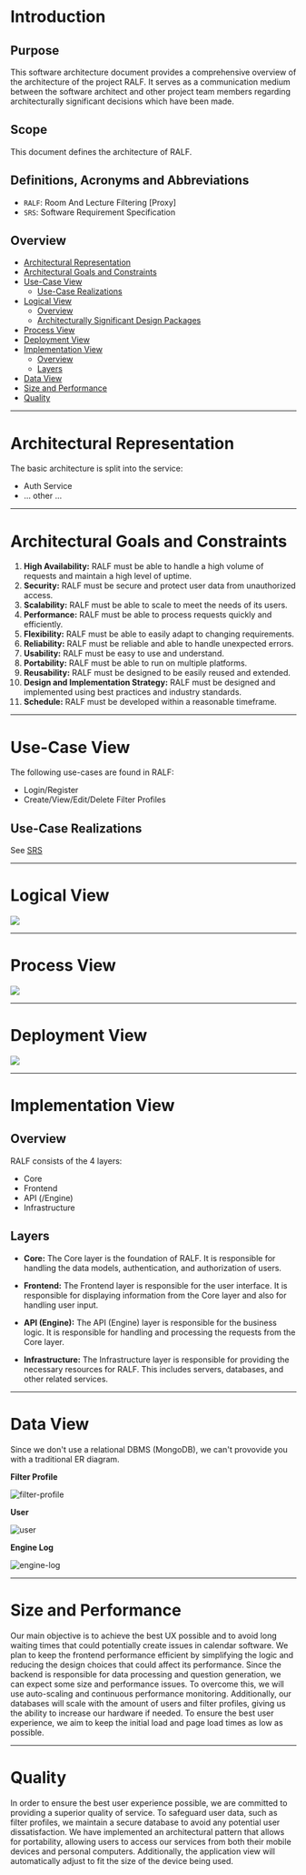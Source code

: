 # Introduction

## Purpose

This software architecture document provides a comprehensive overview of the architecture of the project RALF. It serves as a communication medium between the software architect and other project team members regarding architecturally significant decisions which have been made.

## Scope

This document defines the architecture of RALF.

## Definitions, Acronyms and Abbreviations

- `RALF`: Room And Lecture Filtering [Proxy]
- `SRS`: Software Requirement Specification

## Overview

- [Architectural Representation](#architectural-representation)
- [Architectural Goals and Constraints](#architectural-goals-and-constraints)
- [Use-Case View](#use-case-view)
  - [Use-Case Realizations](#use-case-realizations)
- [Logical View](#logical-view)
  - [Overview](#overview)
  - [Architecturally Significant Design Packages](#architecturally-significant-design-packages)
- [Process View](#process-view)
- [Deployment View](#deployment-view)
- [Implementation View](#implementation-view)
  - [Overview](#overview)
  - [Layers](#layers)
- [Data View](#data-view)
- [Size and Performance](#size-and-performance)
- [Quality](#quality)

---

# Architectural Representation

The basic architecture is split into the service:

- Auth Service
- ... other ...

---

# Architectural Goals and Constraints

1. **High Availability:** RALF must be able to handle a high volume of requests and maintain a high level of uptime. 
2. **Security:** RALF must be secure and protect user data from unauthorized access. 
3. **Scalability:** RALF must be able to scale to meet the needs of its users. 
4. **Performance:** RALF must be able to process requests quickly and efficiently. 
5. **Flexibility:** RALF must be able to easily adapt to changing requirements. 
6. **Reliability:** RALF must be reliable and able to handle unexpected errors. 
7. **Usability:** RALF must be easy to use and understand. 
8. **Portability:** RALF must be able to run on multiple platforms. 
9. **Reusability:** RALF must be designed to be easily reused and extended. 
10. **Design and Implementation Strategy:** RALF must be designed and implemented using best practices and industry standards. 
11. **Schedule:** RALF must be developed within a reasonable timeframe. 

---

# Use-Case View

The following use-cases are found in RALF:

- Login/Register
- Create/View/Edit/Delete Filter Profiles

## Use-Case Realizations

See [SRS](https://srs.ralf.life/)

---

# Logical View

![](./assets/ugabugadugaguga.webp)

---

# Process View

![](./assets/lukakek.png)

---

# Deployment View

![](./assets/lucakek.png)

---

# Implementation View

## Overview

RALF consists of the 4 layers:

- Core
- Frontend
- API (/Engine)
- Infrastructure 

## Layers

- **Core:** The Core layer is the foundation of RALF. It is responsible for handling the data models, authentication, and authorization of users. 

- **Frontend:** The Frontend layer is responsible for the user interface. It is responsible for displaying information from the Core layer and also for handling user input.

- **API (Engine):** The API (Engine) layer is responsible for the business logic. It is responsible for handling and processing the requests from the Core layer.

- **Infrastructure:** The Infrastructure layer is responsible for providing the necessary resources for RALF. This includes servers, databases, and other related services.

---

# Data View

Since we don't use a relational DBMS (MongoDB), we can't provovide you with a traditional ER diagram.

**Filter Profile**

![filter-profile](./assets/dv-filter-profile.svg)

**User**

![user](./assets/dv-user.svg)

**Engine Log**

![engine-log](./assets/dv-engine-log.svg)

---

# Size and Performance

Our main objective is to achieve the best UX possible and to avoid long waiting times that could potentially create issues in calendar software. 
We plan to keep the frontend performance efficient by simplifying the logic and reducing the design choices that could affect its performance. Since the backend is responsible for data processing and question generation, we can expect some size and performance issues. To overcome this, we will use auto-scaling and continuous performance monitoring.
Additionally, our databases will scale with the amount of users and filter profiles, giving us the ability to increase our hardware if needed. To ensure the best user experience, we aim to keep the initial load and page load times as low as possible.

---

# Quality

In order to ensure the best user experience possible, we are committed to providing a superior quality of service. To safeguard user data, such as filter profiles, we maintain a secure database to avoid any potential user dissatisfaction. We have implemented an architectural pattern that allows for portability, allowing users to access our services from both their mobile devices and personal computers. Additionally, the application view will automatically adjust to fit the size of the device being used.
